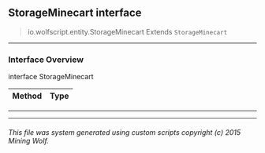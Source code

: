 ## StorageMinecart __interface__

>io.wolfscript.entity.StorageMinecart
>Extends `StorageMinecart`

---

### Interface Overview

interface StorageMinecart

Method | Type   
--- | :--- 



---

---


###### This file was system generated using custom scripts copyright (c) 2015 Mining Wolf.
	

